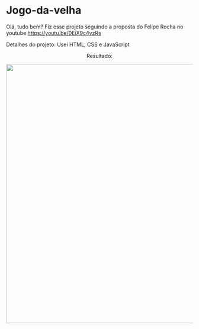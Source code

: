 # Jogo-da-velha
Olá, tudo bem? Fiz esse projeto seguindo a proposta do Felipe Rocha  no youtube https://youtu.be/0EiX9c4vzRs

Detalhes do projeto: Usei HTML, CSS e JavaScript

<p align="center">Resultado:</p>

<div align="center">
<img src="https://user-images.githubusercontent.com/105602909/189669447-ccb3cafd-77bd-4d3d-af5e-7d0a834328ba.png" width="700px" />
</div>
